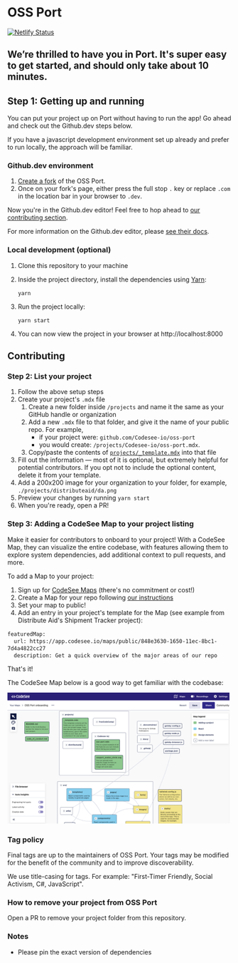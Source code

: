 # OSS Port

[![Netlify Status](https://api.netlify.com/api/v1/badges/02ace102-0025-4a8b-a68e-2eba2deb3bf5/deploy-status)](https://app.netlify.com/sites/oss-port/deploys)

## We’re thrilled to have you in Port. It's super easy to get started, and should only take about 10 minutes.

## Step 1: Getting up and running

You can put your project up on Port without having to run the app! Go ahead and check out the Github.dev steps below.

If you have a javascript development environment set up already and prefer to run locally, the approach will be familiar.

### Github.dev environment

1. [Create a fork](https://docs.github.com/en/get-started/quickstart/fork-a-repo) of the OSS Port.
1. Once on your fork's page, either press the full stop `.` key or replace `.com` in the location bar in your browser to `.dev`.

Now you're in the Github.dev editor! Feel free to hop ahead to [our contributing section](#contributing).

For more information on the Github.dev editor, please [see their docs](https://docs.github.com/en/codespaces/the-githubdev-web-based-editor).


### Local development (optional)

1. Clone this repository to your machine
1. Inside the project directory, install the dependencies using [Yarn](https://classic.yarnpkg.com/en/):

   ```shell
   yarn
   ```

1. Run the project locally:

   ```shell
   yarn start
   ```

1. You can now view the project in your browser at http://localhost:8000



## Contributing

### Step 2: List your project

1. Follow the above setup steps
1. Create your project's `.mdx` file
   1. Create a new folder inside `/projects` and name it the same as your GitHub handle or organization
   1. Add a new `.mdx` file to that folder, and give it the name of your public repo. For example,
      - if your project were: `github.com/Codesee-io/oss-port`
      - you would create: `/projects/Codesee-io/oss-port.mdx`.
   1. Copy/paste the contents of [`projects/_template.mdx`](https://raw.githubusercontent.com/Codesee-io/oss-port/main/projects/_template.mdx) into that file
1. Fill out the information — most of it is optional, but extremely helpful for potential contributors. If you opt not to include the optional content, delete it from your template.
1. Add a 200x200 image for your organization to your folder, for example, `./projects/distributeaid/da.png`
1. Preview your changes by running `yarn start`
1. When you're ready, open a PR!

### Step 3: Adding a CodeSee Map to your project listing

Make it easier for contributors to onboard to your project! With a CodeSee Map, they can visualize the entire codebase, with features allowing them to explore system dependencies, add additional context to pull requests, and more.

To add a Map to your project:

1. Sign up for [CodeSee Maps](https://codesee.io) (there's no commitment or cost!)
1. Create a Map for your repo following [our instructions](https://docs.codesee.io/en/latest/)
1. Set your map to public!
1. Add an entry in your project's template for the Map (see example from Distribute Aid's Shipment Tracker project):

```
featuredMap:
  url: https://app.codesee.io/maps/public/848e3630-1650-11ec-8bc1-7d4a4822cc27
  description: Get a quick overview of the major areas of our repo
```


That's it! 

The CodeSee Map below is a good way to get familiar with the codebase:

[<img alt="CodeSee Map preview" src="docs/codebase-map.png" width="500">](https://app.codesee.io/maps/public/848e3630-1650-11ec-8bc1-7d4a4822cc27)

### Tag policy

Final tags are up to the maintainers of OSS Port. Your tags may be modified for the benefit of the community and to improve discoverability.

We use title-casing for tags. For example: "First-Timer Friendly, Social Activism, C#, JavaScript".

### How to remove your project from OSS Port

Open a PR to remove your project folder from this repository.

### Notes

- Please pin the exact version of dependencies
